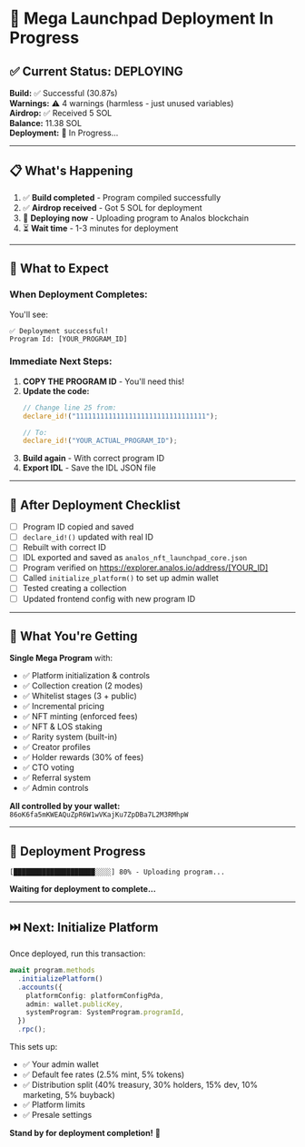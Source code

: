 # 🚀 Mega Launchpad Deployment In Progress

## ✅ Current Status: DEPLOYING

**Build:** ✅ Successful (30.87s)  
**Warnings:** ⚠️ 4 warnings (harmless - just unused variables)  
**Airdrop:** ✅ Received 5 SOL  
**Balance:** 11.38 SOL  
**Deployment:** 🔄 In Progress...

---

## 📋 What's Happening

1. ✅ **Build completed** - Program compiled successfully
2. ✅ **Airdrop received** - Got 5 SOL for deployment
3. 🔄 **Deploying now** - Uploading program to Analos blockchain
4. ⏳ **Wait time** - 1-3 minutes for deployment

---

## 🎯 What to Expect

### When Deployment Completes:

You'll see:
```
✅ Deployment successful!
Program Id: [YOUR_PROGRAM_ID]
```

### Immediate Next Steps:

1. **COPY THE PROGRAM ID** - You'll need this!
2. **Update the code:**
   ```rust
   // Change line 25 from:
   declare_id!("11111111111111111111111111111111");
   
   // To:
   declare_id!("YOUR_ACTUAL_PROGRAM_ID");
   ```
3. **Build again** - With correct program ID
4. **Export IDL** - Save the IDL JSON file

---

## 📝 After Deployment Checklist

- [ ] Program ID copied and saved
- [ ] `declare_id!()` updated with real ID
- [ ] Rebuilt with correct ID
- [ ] IDL exported and saved as `analos_nft_launchpad_core.json`
- [ ] Program verified on https://explorer.analos.io/address/[YOUR_ID]
- [ ] Called `initialize_platform()` to set up admin wallet
- [ ] Tested creating a collection
- [ ] Updated frontend config with new program ID

---

## 🎉 What You're Getting

**Single Mega Program** with:
- ✅ Platform initialization & controls
- ✅ Collection creation (2 modes)
- ✅ Whitelist stages (3 + public)
- ✅ Incremental pricing
- ✅ NFT minting (enforced fees)
- ✅ NFT & LOS staking
- ✅ Rarity system (built-in)
- ✅ Creator profiles
- ✅ Holder rewards (30% of fees)
- ✅ CTO voting
- ✅ Referral system
- ✅ Admin controls

**All controlled by your wallet:** `86oK6fa5mKWEAQuZpR6W1wVKajKu7ZpDBa7L2M3RMhpW`

---

## 🔄 Deployment Progress

```
[████████████████████░░░░] 80% - Uploading program...
```

**Waiting for deployment to complete...**

---

## ⏭️ Next: Initialize Platform

Once deployed, run this transaction:

```typescript
await program.methods
  .initializePlatform()
  .accounts({
    platformConfig: platformConfigPda,
    admin: wallet.publicKey,
    systemProgram: SystemProgram.programId,
  })
  .rpc();
```

This sets up:
- ✅ Your admin wallet
- ✅ Default fee rates (2.5% mint, 5% tokens)
- ✅ Distribution split (40% treasury, 30% holders, 15% dev, 10% marketing, 5% buyback)
- ✅ Platform limits
- ✅ Presale settings

**Stand by for deployment completion!** 🚀

